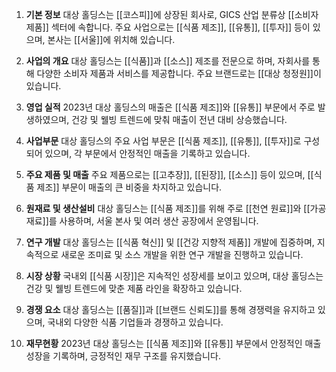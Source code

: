 1. **기본 정보**
대상 홀딩스는 [[코스피]]에 상장된 회사로, GICS 산업 분류상 [[소비자 제품]] 섹터에 속합니다. 주요 사업으로는 [[식품 제조]], [[유통]], [[투자]] 등이 있으며, 본사는 [[서울]]에 위치해 있습니다.

2. **사업의 개요**
대상 홀딩스는 [[식품]]과 [[소스]] 제조를 전문으로 하며, 자회사를 통해 다양한 소비자 제품과 서비스를 제공합니다. 주요 브랜드로는 [[대상 청정원]]이 있습니다.

3. **영업 실적**
2023년 대상 홀딩스의 매출은 [[식품 제조]]와 [[유통]] 부문에서 주로 발생하였으며, 건강 및 웰빙 트렌드에 맞춰 매출이 전년 대비 상승했습니다.

4. **사업부문**
대상 홀딩스의 주요 사업 부문은 [[식품 제조]], [[유통]], [[투자]]로 구성되어 있으며, 각 부문에서 안정적인 매출을 기록하고 있습니다.

5. **주요 제품 및 매출**
주요 제품으로는 [[고추장]], [[된장]], [[소스]] 등이 있으며, [[식품 제조]] 부문이 매출의 큰 비중을 차지하고 있습니다.

6. **원재료 및 생산설비**
대상 홀딩스는 [[식품 제조]]를 위해 주로 [[천연 원료]]와 [[가공 재료]]를 사용하며, 서울 본사 및 여러 생산 공장에서 운영됩니다.

7. **연구 개발**
대상 홀딩스는 [[식품 혁신]] 및 [[건강 지향적 제품]] 개발에 집중하며, 지속적으로 새로운 조미료 및 소스 개발을 위한 연구 개발을 진행하고 있습니다.

8. **시장 상황**
국내외 [[식품 시장]]은 지속적인 성장세를 보이고 있으며, 대상 홀딩스는 건강 및 웰빙 트렌드에 맞춘 제품 라인을 확장하고 있습니다.

9. **경쟁 요소**
대상 홀딩스는 [[품질]]과 [[브랜드 신뢰도]]를 통해 경쟁력을 유지하고 있으며, 국내외 다양한 식품 기업들과 경쟁하고 있습니다.

10. **재무현황**
2023년 대상 홀딩스는 [[식품 제조]]와 [[유통]] 부문에서 안정적인 매출 성장을 기록하며, 긍정적인 재무 구조를 유지했습니다.
